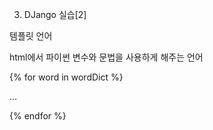 3. DJango 실습[2]



템플릿 언어

html에서 파이썬 변수와 문법을 사용하게 해주는 언어

{% for word in wordDict %}

...

{% endfor %}